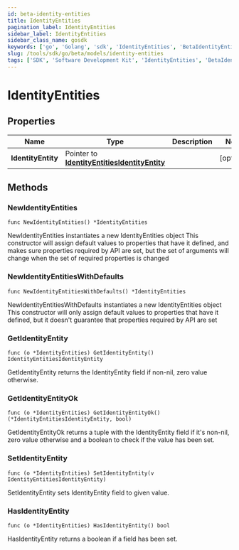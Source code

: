 ```yaml
---
id: beta-identity-entities
title: IdentityEntities
pagination_label: IdentityEntities
sidebar_label: IdentityEntities
sidebar_class_name: gosdk
keywords: ['go', 'Golang', 'sdk', 'IdentityEntities', 'BetaIdentityEntities'] 
slug: /tools/sdk/go/beta/models/identity-entities
tags: ['SDK', 'Software Development Kit', 'IdentityEntities', 'BetaIdentityEntities']
---
```


# IdentityEntities

## Properties

Name | Type | Description | Notes
------------ | ------------- | ------------- | -------------
**IdentityEntity** | Pointer to [**IdentityEntitiesIdentityEntity**](identity-entities-identity-entity) |  | [optional] 

## Methods

### NewIdentityEntities

`func NewIdentityEntities() *IdentityEntities`

NewIdentityEntities instantiates a new IdentityEntities object
This constructor will assign default values to properties that have it defined,
and makes sure properties required by API are set, but the set of arguments
will change when the set of required properties is changed

### NewIdentityEntitiesWithDefaults

`func NewIdentityEntitiesWithDefaults() *IdentityEntities`

NewIdentityEntitiesWithDefaults instantiates a new IdentityEntities object
This constructor will only assign default values to properties that have it defined,
but it doesn't guarantee that properties required by API are set

### GetIdentityEntity

`func (o *IdentityEntities) GetIdentityEntity() IdentityEntitiesIdentityEntity`

GetIdentityEntity returns the IdentityEntity field if non-nil, zero value otherwise.

### GetIdentityEntityOk

`func (o *IdentityEntities) GetIdentityEntityOk() (*IdentityEntitiesIdentityEntity, bool)`

GetIdentityEntityOk returns a tuple with the IdentityEntity field if it's non-nil, zero value otherwise
and a boolean to check if the value has been set.

### SetIdentityEntity

`func (o *IdentityEntities) SetIdentityEntity(v IdentityEntitiesIdentityEntity)`

SetIdentityEntity sets IdentityEntity field to given value.

### HasIdentityEntity

`func (o *IdentityEntities) HasIdentityEntity() bool`

HasIdentityEntity returns a boolean if a field has been set.


